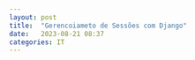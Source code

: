```yaml
---
layout: post
title:  "Gerencoiameto de Sessões com Django"
date:   2023-08-21 08:37
categories: IT
---
```

